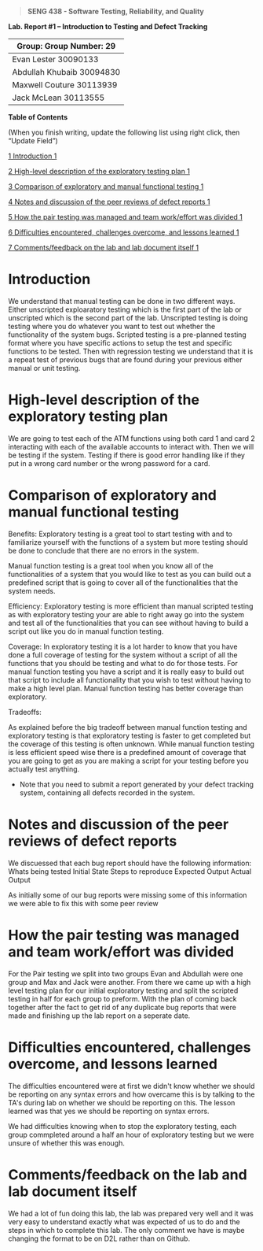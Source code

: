 >   **SENG 438 - Software Testing, Reliability, and Quality**

**Lab. Report \#1 – Introduction to Testing and Defect Tracking**

| Group: Group Number: 29 |
|-----------------|
| Evan Lester 30090133|   
|Abdullah Khubaib 30094830|   
| Maxwell Couture 30113939|   
| Jack McLean 30113555|   


**Table of Contents**

(When you finish writing, update the following list using right click, then
“Update Field”)

[1 Introduction	1](#_Toc439194677)

[2 High-level description of the exploratory testing plan	1](#_Toc439194678)

[3 Comparison of exploratory and manual functional testing	1](#_Toc439194679)

[4 Notes and discussion of the peer reviews of defect reports	1](#_Toc439194680)

[5 How the pair testing was managed and team work/effort was
divided	1](#_Toc439194681)

[6 Difficulties encountered, challenges overcome, and lessons
learned	1](#_Toc439194682)

[7 Comments/feedback on the lab and lab document itself	1](#_Toc439194683)

# Introduction

We understand that manual testing can be done in two different ways. Either unscripted exploaratory testing which is the first part of the lab or unscripted which is the second part of the lab. Unscripted testing is doing testing where you do whatever you want to test out whether the functionality of the system bugs. Scripted testing is a pre-planned testing format where you have specific actions to setup the test and specific functions to be tested. Then with regression testing we understand that it is a repeat test of previous bugs that are found during your previous either manual or unit testing. 

# High-level description of the exploratory testing plan

We are going to test each of the ATM functions using both card 1 and card 2 interacting with each of the available accounts to interact with. Then we will be testing if the system. Testing if there is good error handling like if they put in a wrong card number or the wrong password for a card.

# Comparison of exploratory and manual functional testing

Benefits:
Exploratory testing is a great tool to start testing with and to familiarize yourself with the functions of a system but more testing should be done to conclude that there are no errors in the system.

Manual function testing is a great tool when you know all of the functionalities of a system that you would like to test as you can build out a predefined script that is going to cover all of the functionalities that the system needs.

Efficiency:
Exploratory testing is more efficient than manual scripted testing as with exploratory testing your are able to right away go into the system and test all of the functionalities that you can see without having to build a script out like you do in manual function testing.

Coverage:
In exploratory testing it is a lot harder to know that you have done a full coverage of testing for the system without a script of all the functions that you should be testing and what to do for those tests. For manual function testing you have a script and it is really easy to build out that script to include all functionality that you wish to test without having to make a high level plan. Manual function testing has better coverage than exploratory.

Tradeoffs:

As explained before the big tradeoff between manual function testing and exploratory testing is that exploratory testing is faster to get completed but the coverage of this testing is often unknown. While manual function testing is less efficient speed wise there is a predefined amount of coverage that you are going to get as you are making a script for your testing before you actually test anything.

-   Note that you need to submit a report generated by your defect tracking
    system, containing all defects recorded in the system.

# Notes and discussion of the peer reviews of defect reports
We discuessed that each bug report should have the following information:
Whats being tested
Initial State
Steps to reproduce
Expected Output
Actual Output

As initially some of our bug reports were missing some of this information we were able to fix this with some peer review

# How the pair testing was managed and team work/effort was divided 
For the Pair testing we split into two groups Evan and Abdullah were one group and Max and Jack were another. From there we came up with a high level testing plan for our initial exploratory testing and split the scripted testing in half for each group to preform. With the plan of coming back together after the fact to get rid of any duplicate bug reports that were made and finishing up the lab report on a seperate date.

# Difficulties encountered, challenges overcome, and lessons learned

The difficulties encountered were at first we didn't know whether we should be reporting on any syntax errors and how overcame this is by talking to the TA's during lab on whether we should be reporting on this. The lesson learned was that yes we should be reporting on syntax errors.

We had difficulties knowing when to stop the exploratory testing, each group commpleted around a half an hour of exploratory testing but we were unsure of whether this was enough.

# Comments/feedback on the lab and lab document itself

We had a lot of fun doing this lab, the lab was prepared very well and it was very easy to understand exactly what was expected of us to do and the steps in which to complete this lab. The only comment we have is maybe changing the format to be on D2L rather than on Github. 
